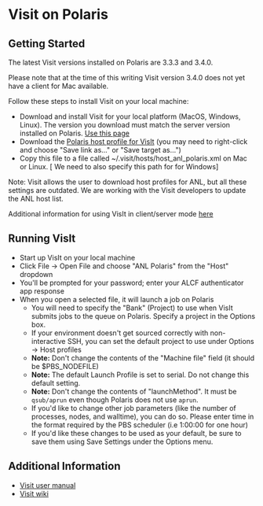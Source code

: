 # Visit on Polaris
## Getting Started

The latest Visit versions installed on Polaris are 3.3.3 and 3.4.0.

Please note that at the time of this writing Visit version 3.4.0 does not yet have a client for Mac available. 


Follow these steps to install Visit on your local machine:

  
  - Download and install Visit for your local platform (MacOS, Windows, Linux). The version you download must match the server version installed on Polaris. [Use this page](https://visit-dav.github.io/visit-website/releases-as-tables/)
  - Download the [Polaris host profile for VisIt](scripts/host_anl_polaris.xml) (you may need to right-click and choose "Save link as..." or "Save target as...")
  - Copy this file to a file called ~/.visit/hosts/host_anl_polaris.xml on Mac or Linux. [ We need to also specify this path for for Windows]

Note: Visit allows the user to download host profiles for ANL, but all these settings are outdated. We are working with the Visit developers to update the ANL host list.

Additional information for using VisIt in client/server mode [here](https://visit-sphinx-github-user-manual.readthedocs.io/en/v3.4.0/using_visit/ClientServer/index.html)



## Running VisIt 
  - Start up VisIt on your local machine 
  - Click File -> Open File and choose "ANL Polaris" from the "Host" dropdown
  - You'll be prompted for your password; enter your ALCF authenticator app response
  - When you open a selected file, it will launch a job on Polaris
    - You will need to specify the "Bank" (Project) to use when VisIt submits jobs to the queue on Polaris. Specify a project in the Options box.
    - If your environment doesn't get sourced correctly with non-interactive SSH, you can set the default project to use under Options -> Host profiles
    - **Note:** Don't change the contents of the "Machine file" field (it should be $PBS_NODEFILE)
    - **Note:** The default Launch Profile is set to serial.  Do not change this default setting.
    - **Note:** Don't change the contents of "launchMethod". It must be `qsub/aprun` even though Polaris does not use `aprun`.
    - If you'd like to change other job parameters (like the number of processes, nodes, and walltime), you can do so. Please enter time in the format required by the PBS scheduler (i.e 1:00:00 for one hour)
    - If you'd like these changes to be used as your default, be sure to save them using Save Settings under the Options menu.

## Additional Information
- [Visit user manual](https://visit-sphinx-github-user-manual.readthedocs.io/en/v3.4.0/index.html)
- [Visit wiki](http://www.visitusers.org)



 





